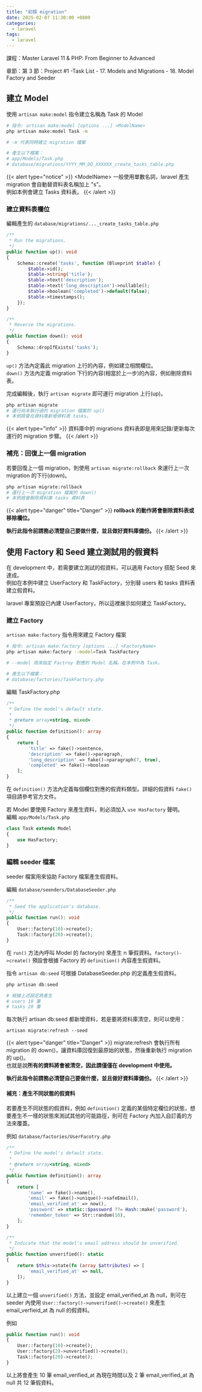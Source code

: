 ```yaml
---
title: "初探 migration"
date: 2025-02-07 11:30:00 +0800
categories: 
  - laravel
tags:
  - laravel
---
```


 課程：Master Laravel 11 & PHP: From Beginner to Advanced  

 章節：第 3 節：Project #1 -Task List
    - 17. Models and Migrations
    - 18. Model Factory and Seeder

## 建立 Model

使用 `artisan make:model` 指令建立名稱為 Task 的 Model

```bash
# 指令: artisan make:model [options ...] <ModelName>
php artisan make:model Task -m

# -m 代表同時建立 migration 檔案

# 產生以下檔案： 
# app/Models/Task.php
# database/migrations/YYYY_MM_DD_XXXXXX_create_tasks_table.php
```

{{< alert type="notice" >}}
\<ModelName> 一般使用單數名詞，laravel 產生 migration 會自動替資料表名稱加上 "s"。  
例如本例會建立 Tasks 資料表。
{{< /alert >}}

### 建立資料表欄位

編輯產生的 `database/migrations/..._create_tasks_table.php`

```php
/**
 * Run the migrations.
 */
public function up(): void
{
    Schema::create('tasks', function (Blueprint $table) {
        $table->id();
        $table->string('title');
        $table->text('description');
        $table->text('long_description')->nullable();
        $table->boolean('completed')->default(false);
        $table->timestamps();
    });
}

/**
 * Reverse the migrations.
 */
public function down(): void
{
    Schema::dropIfExists('tasks');
}
```

`up()` 方法內定義此 migration 上行的內容，例如建立相關欄位。  
`down()` 方法內定義 migration 下行的內容(相當於上一步)的內容，例如刪除資料表。

完成編輯後，執行 `artisan migrate` 即可運行 migration 上行(up)。

```bash
php artisan migrate
# 運行尚未執行過的 migration 檔案的 up()
# 本例將會在資料庫新增資料表 tasks。
```

{{< alert type="info" >}}
資料庫中的 migrations 資料表即是用來記錄/更新每次運行的 migration 步驟。
{{< /alert >}}

### 補充：回復上一個 migration

若要回復上一個 migration，則使用 `artisan migrate:rollback` 來運行上一次 migration 的下行(down)。

```bash
php artisan migrate:rollback
# 運行上一次 migration 檔案的 down()
# 本例將會刪除資料庫 tasks 資料表
```

{{< alert type="danger" title="Danger" >}}
**rollback 的動作將會刪除資料表或移除欄位。**

**執行此指令前請務必清楚自己要做什麼，並且做好資料庫備份。**
{{< /alert >}}

## 使用 Factory 和 Seed 建立測試用的假資料

在 development 中，若需要建立測試的假資料，可以適用 Factory 搭配 Seed 來達成。  
例如在本例中建立 UserFactory 和 TaskFactory，分別替 users 和 tasks 資料表建立假資料。

laravel 專案預設已內建 UserFactory，所以這裡展示如何建立 TaskFactory。

### 建立 Factory

`artisan make:factory` 指令用來建立 Factory 檔案

```bash
# 指令: artisan make:factory [options ...] <FactoryName>
php artisan make:factory --model=Task TaskFactory

# --model 用來指定 Factroy 對應的 Model 名稱。在本例中為 Task。

# 產生以下檔案：
# database/factories/TaskFactory.php
```

編輯 TaskFactory.php

```php
/**
 * Define the model's default state.
 *
 * @return array<string, mixed>
 */
public function definition(): array
{
    return [
        'title' => fake()->sentence,
        'description' => fake()->paragraph,
        'long_description' => fake()->paragraph(7, true),
        'completed' => fake()->boolean
    ];
}
```

在 `definition()` 方法內定義每個欄位對應的假資料類型。詳細的假資料 `fake()` 項目請參考官方文件。

若 Model 要使用 Factory 來產生資料，則必須加入 `use HasFactory` 聲明。  
編輯 `app/Models/Task.php`

```php
class Task extends Model
{
    use HasFactory;
}
```

### 編輯 seeder 檔案

seeder 檔案用來協助 Factory 檔案產生假資料。

編輯 `database/seenders/DatabaseSeeder.php`

```php
/**
 * Seed the application's database.
 */
public function run(): void
{
    User::factory(10)->create();
    Task::factory(20)->create();
}
```

在 `run()` 方法內呼叫 Model 的 factory(n) 來產生 n 筆假資料。`factory()->create()` 預設會根據 Factory 的 `definition()` 內容產生假資料。

指令 `artisan db:seed` 可根據 DatabaseSeeder.php 的定義產生假資料。

```php
php artisan db:seed

# 根據上述設定將產生
# users 10 筆
# tasks 20 筆
```

每次執行 artisan db:seed 都新增資料，若是要將資料庫清空，則可以使用：

`artisan migrate:refresh --seed`

{{< alert type="danger" title="Danger" >}}
migrate:refresh 會執行所有 migration 的 down()，讓資料庫回復到最原始的狀態，然後重新執行 migration 的 up()。  
也就是說**所有的資料將會被清空，因此請僅僅在 development 中使用。**

**執行此指令前請務必清楚自己要做什麼，並且做好資料庫備份。**
{{< /alert >}}

#### 補充：產生不同狀態的假資料

若要產生不同狀態的假資料，例如 `definition()` 定義的某個特定欄位的狀態，想要產生不一樣的狀態來測試其他的可能路徑，則可在 Factory 內加入自訂義的方法來覆蓋。

例如 `database/factories/UserFacotry.php`

```php
/**
 * Define the model's default state.
 *
 * @return array<string, mixed>
 */
public function definition(): array
{
    return [
        'name' => fake()->name(),
        'email' => fake()->unique()->safeEmail(),
        'email_verified_at' => now(),
        'password' => static::$password ??= Hash::make('password'),
        'remember_token' => Str::random(10),
    ];
}

/**
 * Indicate that the model's email address should be unverified.
 */
public function unverified(): static
{
    return $this->state(fn (array $attributes) => [
        'email_verified_at' => null,
    ]);
}
```

以上建立一個 `unverified()` 方法，並設定 email_verified_at 為 null，則可在 seeder 內使用 `User::factory()->unverified()->create()` 來產生 email_verfieid_at 為 null 的假資料。

例如

```php
public function run(): void
{
    User::factory(10)->create();
    User::factory(2)->unverified()->create();
    Task::factory(20)->create();
}
```

以上將會產生 10 筆 email_verified_at 為現在時間以及 2 筆 email_verified_at 為 null 共 12 筆假資料。
